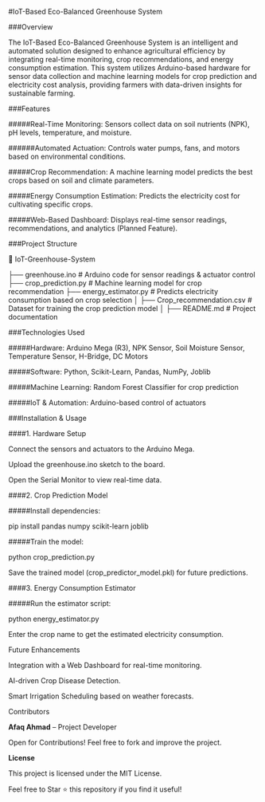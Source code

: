 #IoT-Based Eco-Balanced Greenhouse System

###Overview

The IoT-Based Eco-Balanced Greenhouse System is an intelligent and automated solution designed to enhance agricultural efficiency by integrating real-time monitoring, crop recommendations, and energy consumption estimation. This system utilizes Arduino-based hardware for sensor data collection and machine learning models for crop prediction and electricity cost analysis, providing farmers with data-driven insights for sustainable farming.

###Features

#####Real-Time Monitoring: Sensors collect data on soil nutrients (NPK), pH levels, temperature, and moisture.

######Automated Actuation: Controls water pumps, fans, and motors based on environmental conditions.

#####Crop Recommendation: A machine learning model predicts the best crops based on soil and climate parameters.

#####Energy Consumption Estimation: Predicts the electricity cost for cultivating specific crops.

#####Web-Based Dashboard: Displays real-time sensor readings, recommendations, and analytics (Planned Feature).

###Project Structure

📂 IoT-Greenhouse-System

├── greenhouse.ino            # Arduino code for sensor readings & actuator control
├── crop_prediction.py         # Machine learning model for crop recommendation
├── energy_estimator.py        # Predicts electricity consumption based on crop selection
│   ├── Crop_recommendation.csv    # Dataset for training the crop prediction model
│   ├── README.md                  # Project documentation

###Technologies Used

#####Hardware: Arduino Mega (R3), NPK Sensor, Soil Moisture Sensor, Temperature Sensor, H-Bridge, DC Motors

#####Software: Python, Scikit-Learn, Pandas, NumPy, Joblib

#####Machine Learning: Random Forest Classifier for crop prediction

#####IoT & Automation: Arduino-based control of actuators

###Installation & Usage

####1. Hardware Setup

Connect the sensors and actuators to the Arduino Mega.

Upload the greenhouse.ino sketch to the board.

Open the Serial Monitor to view real-time data.

####2. Crop Prediction Model

#####Install dependencies:

pip install pandas numpy scikit-learn joblib

#####Train the model:

python crop_prediction.py

Save the trained model (crop_predictor_model.pkl) for future predictions.

####3. Energy Consumption Estimator

#####Run the estimator script:

python energy_estimator.py

Enter the crop name to get the estimated electricity consumption.

Future Enhancements

Integration with a Web Dashboard for real-time monitoring.

AI-driven Crop Disease Detection.

Smart Irrigation Scheduling based on weather forecasts.

Contributors

**Afaq Ahmad** – Project Developer

Open for Contributions! Feel free to fork and improve the project.

**License**

This project is licensed under the MIT License.

Feel free to Star ⭐ this repository if you find it useful!

